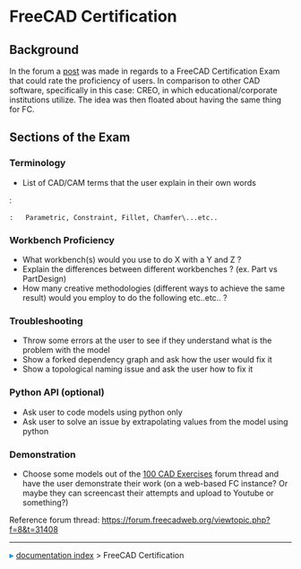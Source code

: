 # FreeCAD Certification
## Background

In the forum a [post](https://forum.freecadweb.org/viewtopic.php?f=8&t=31408) was made in regards to a FreeCAD Certification Exam that could rate the proficiency of users. In comparison to other CAD software, specifically in this case: CREO, in which educational/corporate institutions utilize. The idea was then floated about having the same thing for FC.

## Sections of the Exam 

### Terminology

-   List of CAD/CAM terms that the user explain in their own words

:   

    :   Parametric, Constraint, Fillet, Chamfer\...etc..

### Workbench Proficiency 

-   What workbench(s) would you use to do X with a Y and Z ?
-   Explain the differences between different workbenches ? (ex. Part vs PartDesign)
-   How many creative methodologies (different ways to achieve the same result) would you employ to do the following etc..etc.. ?

### Troubleshooting

-   Throw some errors at the user to see if they understand what is the problem with the model
-   Show a forked dependency graph and ask how the user would fix it
-   Show a topological naming issue and ask the user how to fix it

### Python API (optional) 

-   Ask user to code models using python only
-   Ask user to solve an issue by extrapolating values from the model using python

### Demonstration

-   Choose some models out of the [100 CAD Exercises](https://forum.freecadweb.org/viewtopic.php?f=3&t=31006&p=259508) forum thread and have the user demonstrate their work (on a web-based FC instance? Or maybe they can screencast their attempts and upload to Youtube or something?)

Reference forum thread: <https://forum.freecadweb.org/viewtopic.php?f=8&t=31408>



---
![](images/Right_arrow.png) [documentation index](../README.md) > FreeCAD Certification
